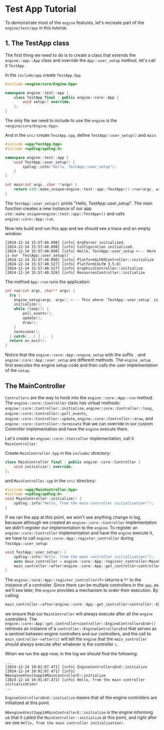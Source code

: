 # Test App Tutorial

To demonstrate most of the `engine` features, let's recreate part of the `engine/test/app` in this tutorial.

## 1. The TestApp class

The first thing we need to do is to create a class that extends the `engine::app::App` class and override the
`App::user_setup` method, let's call it `TestApp`.

In the `include/app` create `TestApp.hpp`

```cpp
#include <engine/core/Engine.hpp>

namespace engine::test::app {
    class TestApp final : public engine::core::App {
        void setup() override;
    };
}
```

The only file we need to include to use the `engine` is the `<engine/core/Engine.hpp>`.

And in the `src/` create `TestApp.cpp`, define `TestApp::user_setup()` and `main`:

```cpp
#include <app/TestApp.hpp>
#include <spdlog/spdlog.h>

namespace engine::test::app {
    void TestApp::user_setup() {
        spdlog::info("Hello, TestApp::user_setup");
    }
}

int main(int argc, char **argv) {
    return std::make_unique<engine::test::app::TestApp>()->run(argc, argv);
}
```

The `TestApp::user_setup()` prints "Hello, TestApp::user_setup".
The main function creates a new instance of our app `std::make_unique<engine::test::app::TestApp>()`
and calls `engine::core::App::run`.

Now lets build and run this app and we should see a trace and an empty window:

```
[2024-12-14 15:57:40.098] [info] ArgParser initialized.
[2024-12-14 15:57:40.098] [info] Configuration initialized.
[2024-12-14 15:57:40.098] [info] Hello, TestApp::user_setup <--- Here is our `TestApp::user_setup()` .
[2024-12-14 15:57:40.098] [info] PlatformGLFW3Controller::initialize
[2024-12-14 15:57:40.527] [info] Platform[GLFW 3.5.0]
[2024-12-14 15:57:40.527] [info] GraphicsController::initialize
[2024-12-14 15:57:40.528] [info] ResourcesController::initialize
```

The method `App::run` runs the application:

```cpp
int run(int argc, char** argv) {
  try {
    engine_setup(argc, argv); <--- This where `TestApp::user_setup` is called
    initialize();
    while (loop()) {
        poll_events();
        update();
        draw();
    }
    terminate();
  } catch(...) { ... }
  return on_exit();
}
```

Notice that the `engine::core::App::engine_setup` with the suffix `_` and `engine::core::App::user_setup` are different
methods.
The `engine_setup` first executes the engine
setup code and then calls the user implementation of the `setup`.

## The MainController

`Controllers` are the way to hook into the `engine::core::App::run` method. The `engine::core::Controller` class
has virtual
methods: `engine::core::Controller::initialize`, `engine::core::Controller::loop`,
`engine::core::Controller::poll_events`,
`engine::core::Controller::update`, `engine::core::Controller::draw`, and
`engine::core::Controller::terminate` that we
can override in our custom Controller implementation and have the `engine` execute them.

Let's create an `engine::core::Controller` implementation, call it `MainController`:

Create `MainController.hpp` in the `include/` directory:

```cpp
class MainController final : public engine::core::Controller {
    void initialize() override;
};
```

and `MainController.cpp` in the `src/` directory:

```cpp
#include <app/MainController.hpp>
#include <spdlog/spdlog.h>
void MainController::initialize() {
    spdlog::info("Hello, from the main controller initialization!");
}
```

If we ran the app at this point, we won't see anything change in log, because although we created an
`engine::core::Controller` implementation
we didn't register our implementation to the `engine`.
To register an `engine::core::Controller` implementation and have the `engine` execute it, we have to call
`engine::core::App::register_controller` during
`TestApp::user_setup`:

```cpp
void TestApp::user_setup() {
    spdlog::info("Hello, from the main controller initialization!");
    auto main_controller = engine::core::App::register_controller<MainController>();
    main_controller->after(engine::core::App::get_controller<controller::EngineControllersEnd>());
}
```

The `engine::core::App::register_controller<T>` returns a `T*` to the instance of a controller. Since there can be
multiple controllers
in the `app`, as we'll see later, the `engine` provides a mechanism to order their execution.
By calling:

```cpp
main_controller->after(engine::core::App::get_controller<controller::EngineControllersEnd>());
```

we ensure that our `MainController` will always execute after all the `engine` controllers. The
`engine::core::App::get_controller<controller::EngineControllersEnd>()`
retrieves an instance of a `controller::EngineControllersEnd` that serves as a sentinel between engine controllers and
our controllers, and the call
to `main_controller->after(c)` will tell the `engine` that the `main_controller` should always execute after whatever is
the controller `c`.

When we run the app now, in the log we should find the following:

```
...
[2024-12-14 19:01:07.471] [info] EngineControllersEnd::initialize
[2024-12-14 19:01:07.471] [info] N6engine4test3app14MainControllerE::initialize
[2024-12-14 19:01:07.471] [info] Hello, from the main controller initialization!
...
```

`EngineControllersEnd::initialize` means that all the engine controllers are initialized at this point.

`N6engine4test3app14MainControllerE::initialize` is the engine informing us that it called the
`MainController::initialize` at this point,
and right after we see  `Hello, from the main controller initialization!`.

